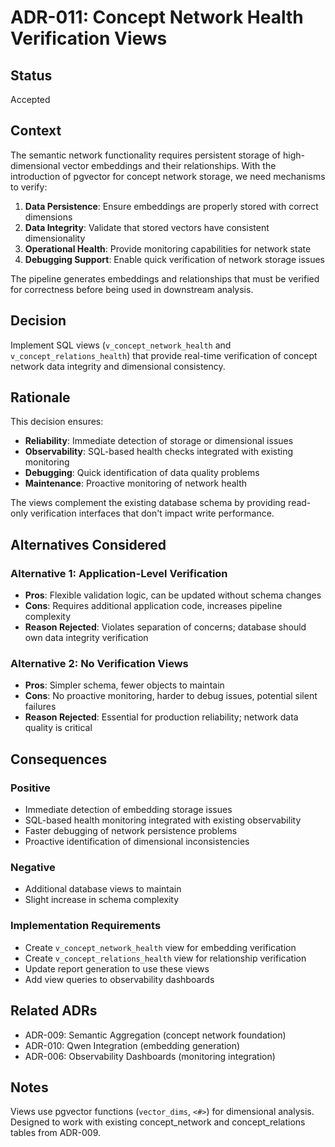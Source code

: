 # ADR-011: Concept Network Health Verification Views

## Status
Accepted

## Context
The semantic network functionality requires persistent storage of high-dimensional vector embeddings and their relationships. With the introduction of pgvector for concept network storage, we need mechanisms to verify:

1. **Data Persistence**: Ensure embeddings are properly stored with correct dimensions
2. **Data Integrity**: Validate that stored vectors have consistent dimensionality
3. **Operational Health**: Provide monitoring capabilities for network state
4. **Debugging Support**: Enable quick verification of network storage issues

The pipeline generates embeddings and relationships that must be verified for correctness before being used in downstream analysis.

## Decision
Implement SQL views (`v_concept_network_health` and `v_concept_relations_health`) that provide real-time verification of concept network data integrity and dimensional consistency.

## Rationale
This decision ensures:
- **Reliability**: Immediate detection of storage or dimensional issues
- **Observability**: SQL-based health checks integrated with existing monitoring
- **Debugging**: Quick identification of data quality problems
- **Maintenance**: Proactive monitoring of network health

The views complement the existing database schema by providing read-only verification interfaces that don't impact write performance.

## Alternatives Considered

### Alternative 1: Application-Level Verification
- **Pros**: Flexible validation logic, can be updated without schema changes
- **Cons**: Requires additional application code, increases pipeline complexity
- **Reason Rejected**: Violates separation of concerns; database should own data integrity verification

### Alternative 2: No Verification Views
- **Pros**: Simpler schema, fewer objects to maintain
- **Cons**: No proactive monitoring, harder to debug issues, potential silent failures
- **Reason Rejected**: Essential for production reliability; network data quality is critical

## Consequences

### Positive
- Immediate detection of embedding storage issues
- SQL-based health monitoring integrated with existing observability
- Faster debugging of network persistence problems
- Proactive identification of dimensional inconsistencies

### Negative
- Additional database views to maintain
- Slight increase in schema complexity

### Implementation Requirements
- Create `v_concept_network_health` view for embedding verification
- Create `v_concept_relations_health` view for relationship verification
- Update report generation to use these views
- Add view queries to observability dashboards

## Related ADRs
- ADR-009: Semantic Aggregation (concept network foundation)
- ADR-010: Qwen Integration (embedding generation)
- ADR-006: Observability Dashboards (monitoring integration)

## Notes
Views use pgvector functions (`vector_dims`, `<#>`) for dimensional analysis. Designed to work with existing concept_network and concept_relations tables from ADR-009.

